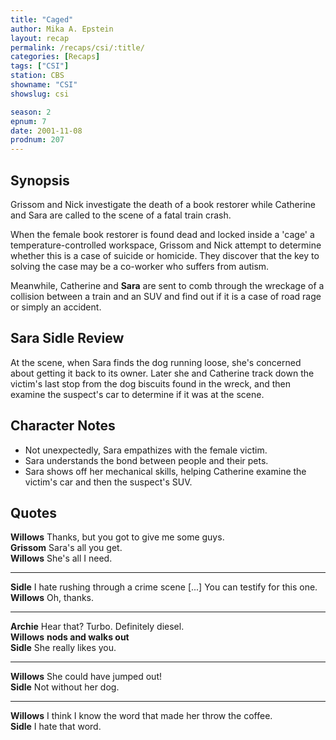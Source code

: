 ```yaml
---
title: "Caged"
author: Mika A. Epstein
layout: recap
permalink: /recaps/csi/:title/
categories: [Recaps]
tags: ["CSI"]
station: CBS
showname: "CSI"
showslug: csi

season: 2  
epnum: 7 
date: 2001-11-08
prodnum: 207  
---
```


## Synopsis

Grissom and Nick investigate the death of a book restorer while Catherine and Sara are called to the scene of a fatal train crash.

When the female book restorer is found dead and locked inside a 'cage' a temperature-controlled workspace, Grissom and Nick attempt to determine whether this is a case of suicide or homicide. They discover that the key to solving the case may be a co-worker who suffers from autism.

Meanwhile, Catherine and **Sara** are sent to comb through the wreckage of a collision between a train and an SUV and find out if it is a case of road rage or simply an accident.

## Sara Sidle Review

At the scene, when Sara finds the dog running loose, she's concerned about getting it back to its owner. Later she and Catherine track down the victim's last stop from the dog biscuits found in the wreck, and then examine the suspect's car to determine if it was at the scene.

## Character Notes

* Not unexpectedly, Sara empathizes with the female victim.  
* Sara understands the bond between people and their pets.  
* Sara shows off her mechanical skills, helping Catherine examine the victim's car and then the suspect's SUV.

## Quotes

**Willows** Thanks, but you got to give me some guys.  
**Grissom** Sara's all you get.  
**Willows** She's all I need.  

- - -

**Sidle** I hate rushing through a crime scene [...] You can testify for this one.  
**Willows** Oh, thanks.  

- - -

**Archie** Hear that? Turbo. Definitely diesel.  
**Willows** __nods and walks out__  
**Sidle** She really likes you.  

- - -

**Willows** She could have jumped out!  
**Sidle** Not without her dog.  

- - -

**Willows** I think I know the word that made her throw the coffee.  
**Sidle** I hate that word.

